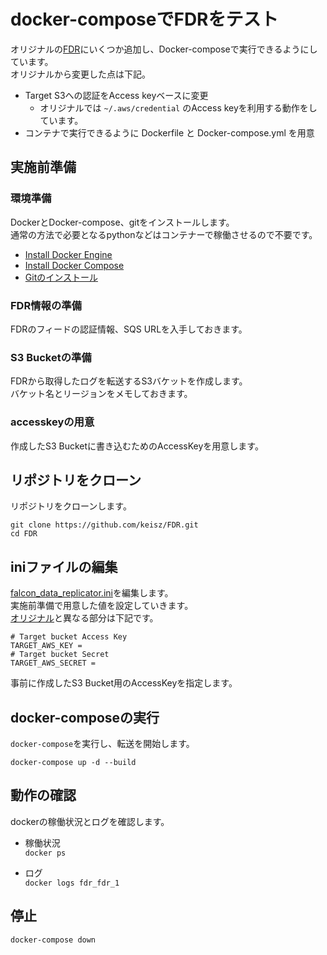 # docker-composeでFDRをテスト

オリジナルの[FDR](https://github.com/CrowdStrike/FDR)にいくつか追加し、Docker-composeで実行できるようにしています。  
オリジナルから変更した点は下記。

- Target S3への認証をAccess keyベースに変更
  - オリジナルでは `~/.aws/credential` のAccess keyを利用する動作をしています。  
- コンテナで実行できるように Dockerfile と Docker-compose.yml を用意  

## 実施前準備  

### 環境準備  
DockerとDocker-compose、gitをインストールします。  
通常の方法で必要となるpythonなどはコンテナーで稼働させるので不要です。  

- [Install Docker Engine](https://docs.docker.com/engine/install/)
- [Install Docker Compose](https://docs.docker.com/compose/install/)
- [Gitのインストール](https://git-scm.com/book/ja/v2/%E4%BD%BF%E3%81%84%E5%A7%8B%E3%82%81%E3%82%8B-Git%E3%81%AE%E3%82%A4%E3%83%B3%E3%82%B9%E3%83%88%E3%83%BC%E3%83%AB) 
  
### FDR情報の準備  
FDRのフィードの認証情報、SQS URLを入手しておきます。  

### S3 Bucketの準備  
FDRから取得したログを転送するS3バケットを作成します。  
バケット名とリージョンをメモしておきます。  

### accesskeyの用意  
作成したS3 Bucketに書き込むためのAccessKeyを用意します。

## リポジトリをクローン  
リポジトリをクローンします。  
```
git clone https://github.com/keisz/FDR.git
cd FDR
```

## iniファイルの編集
[falcon_data_replicator.ini](./falcon_data_replicator.ini)を編集します。  
実施前準備で用意した値を設定していきます。  
[オリジナル](https://github.com/CrowdStrike/FDR/blob/main/README.md)と異なる部分は下記です。

```
# Target bucket Access Key
TARGET_AWS_KEY =
# Target bucket Secret
TARGET_AWS_SECRET =
```
事前に作成したS3 Bucket用のAccessKeyを指定します。  

## docker-composeの実行  
`docker-compose`を実行し、転送を開始します。  

```
docker-compose up -d --build
```

## 動作の確認  
dockerの稼働状況とログを確認します。  

- 稼働状況  
  `docker ps`  

- ログ  
  `docker logs fdr_fdr_1`  

## 停止
`docker-compose down`  


